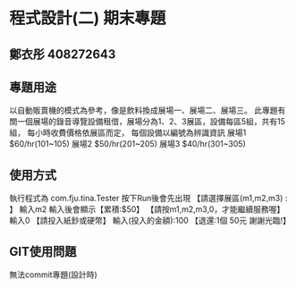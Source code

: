 # 程式設計(二) 期末專題
## 鄭衣彤 408272643 

## 專題用途

以自動販賣機的模式為參考，像是飲料換成展場一、展場二、展場三。
此專題有關一個展場的錄音導覽設備租借，展場分為1、2、3展區，設備每區5組，共有15組，
每小時收費價格依展區而定，
每個設備以編號為辨識資訊
展場1 $60/hr(101~105)
展場2 $50/hr(201~205)
展場3 $40/hr(301~305)
## 使用方式
執行程式為 com.fju.tina.Tester
按下Run後會先出現
【請選擇展區(m1,m2,m3) : 】
輸入m2
輸入後會顯示【累積:$50】
【請按m1,m2,m3,0，才能繼續服務喔】
輸入0
【請投入紙鈔或硬幣】
輸入(投入的金額):100
【退還:1個 50元
謝謝光臨!】

## GIT使用問題
無法commit專題(設計時)
